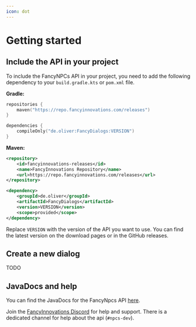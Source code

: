 ```yaml
---
icon: dot
---
```


# Getting started

## Include the API in your project

To include the FancyNPCs API in your project, you need to add the following dependency to your `build.gradle.kts` or `pom.xml` file.

**Gradle:**
```kotlin
repositories {
    maven("https://repo.fancyinnovations.com/releases")
}
```

```kotlin
dependencies {
    compileOnly("de.oliver:FancyDialogs:VERSION")
}
```

**Maven:**
```xml
<repository>
    <id>fancyinnovations-releases</id>
    <name>FancyInnovations Repository</name>
    <url>https://repo.fancyinnovations.com/releases</url>
</repository>
```

```xml
<dependency>
    <groupId>de.oliver</groupId>
    <artifactId>FancyDialogs</artifactId>
    <version>VERSION</version>
    <scope>provided</scope>
</dependency>
```

Replace `VERSION` with the version of the API you want to use. You can find the latest version on the download pages or in the GitHub releases.

## Create a new dialog

TODO

## JavaDocs and help

You can find the JavaDocs for the FancyNpcs API [here](https://repo.fancyinnovations.com/javadoc/releases/de/oliver/FancyNpcs/latest).

Join the [FancyInnovations Discord](https://discord.gg/ZUgYCEJUEx) for help and support. There is a dedicated channel for help about the api (`#npcs-dev`).
```